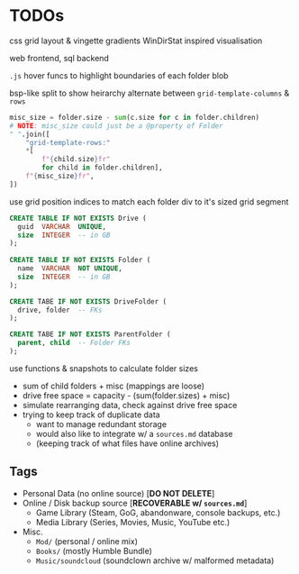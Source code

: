 # TODOs

css grid layout & vingette gradients
WinDirStat inspired visualisation

web frontend, sql backend

`.js` hover funcs to highlight boundaries of each folder blob

bsp-like split to show heirarchy
alternate between `grid-template-columns` & `rows`
```python
misc_size = folder.size - sum(c.size for c in folder.children)
# NOTE: misc_size could just be a @property of Folder
" ".join([
    "grid-template-rows:"
    *[
        f"{child.size}fr"
        for child in folder.children],
    f"{misc_size}fr",
])
```
use grid position indices to match each folder div to it's sized grid segment


```sql
CREATE TABLE IF NOT EXISTS Drive (
  guid  VARCHAR  UNIQUE,
  size  INTEGER  -- in GB
);
  
CREATE TABLE IF NOT EXISTS Folder (
  name  VARCHAR  NOT UNIQUE,
  size  INTEGER  -- in GB
);

CREATE TABE IF NOT EXISTS DriveFolder (
  drive, folder  -- FKs
);

CREATE TABE IF NOT EXISTS ParentFolder (
  parent, child  -- Folder FKs
);
```


use functions & snapshots to calculate folder sizes
  * sum of child folders + misc (mappings are loose)
  * drive free space = capacity - (sum(folder.sizes) + misc)
  * simulate rearranging data, check against drive free space
  * trying to keep track of duplicate data
    - want to manage redundant storage
    - would also like to integrate w/ a `sources.md` database
    - (keeping track of what files have online archives)


## Tags
 * Personal Data (no online source) [**DO NOT DELETE**]
 * Online / Disk backup source [**RECOVERABLE w/ `sources.md`**]
   - Game Library (Steam, GoG, abandonware, console backups, etc.)
   - Media Library (Series, Movies, Music, YouTube etc.)
 * Misc.
   - `Mod/` (personal / online mix)
   - `Books/` (mostly Humble Bundle)
   - `Music/soundcloud` (soundclown archive w/ malformed metadata)
